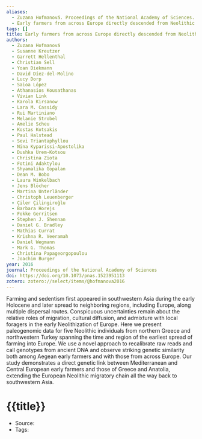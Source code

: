 ```yaml
---
aliases:
  - Zuzana Hofmanová. Proceedings of the National Academy of Sciences. 2016
  - Early farmers from across Europe directly descended from Neolithic Aegeans
tags: []
title: Early farmers from across Europe directly descended from Neolithic Aegeans
authors:
  - Zuzana Hofmanová
  - Susanne Kreutzer
  - Garrett Hellenthal
  - Christian Sell
  - Yoan Diekmann
  - David Díez-del-Molino
  - Lucy Dorp
  - Saioa López
  - Athanasios Kousathanas
  - Vivian Link
  - Karola Kirsanow
  - Lara M. Cassidy
  - Rui Martiniano
  - Melanie Strobel
  - Amelie Scheu
  - Kostas Kotsakis
  - Paul Halstead
  - Sevi Triantaphyllou
  - Nina Kyparissi-Apostolika
  - Dushka Urem-Kotsou
  - Christina Ziota
  - Fotini Adaktylou
  - Shyamalika Gopalan
  - Dean M. Bobo
  - Laura Winkelbach
  - Jens Blöcher
  - Martina Unterländer
  - Christoph Leuenberger
  - Çiler Çilingiroğlu
  - Barbara Horejs
  - Fokke Gerritsen
  - Stephen J. Shennan
  - Daniel G. Bradley
  - Mathias Currat
  - Krishna R. Veeramah
  - Daniel Wegmann
  - Mark G. Thomas
  - Christina Papageorgopoulou
  - Joachim Burger
year: 2016
journal: Proceedings of the National Academy of Sciences
doi: https://doi.org/10.1073/pnas.1523951113
zotero: zotero://select/items/@hofmanova2016
---
```

<!-- START_ABSTRACT -->
Farming and sedentism first appeared in southwestern Asia during the early Holocene and later spread to neighboring regions, including Europe, along multiple dispersal routes. Conspicuous uncertainties remain about the relative roles of migration, cultural diffusion, and admixture with local foragers in the early Neolithization of Europe. Here we present paleogenomic data for five Neolithic individuals from northern Greece and northwestern Turkey spanning the time and region of the earliest spread of farming into Europe. We use a novel approach to recalibrate raw reads and call genotypes from ancient DNA and observe striking genetic similarity both among Aegean early farmers and with those from across Europe. Our study demonstrates a direct genetic link between Mediterranean and Central European early farmers and those of Greece and Anatolia, extending the European Neolithic migratory chain all the way back to southwestern Asia.
<!-- END_ABSTRACT -->

<!-- START_TEMPLATE -->
# {{title}}

- Source:
- Tags: 
<!-- END_TEMPLATE -->